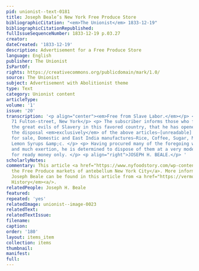 ```yaml
---
pid: unionist--text-0181
title: Joseph Beale’s New York Free Produce Store
bibliographicCitation: "<em>The Unionist</em> 1833-12-19"
bibliographicCitationRepublished: 
fullIssueSequenceNumber: 1833-12-19 p.03.27
creator: 
dateCreated: '1833-12-19'
description: Advertisement for a Free Produce Store
language: English
publisher: The Unionist
IsPartOf: 
rights: https://creativecommons.org/publicdomain/mark/1.0/
source: The Unionist
subject: Advertisement with Abolitionist theme
type: Text
category: Unionist content
articleType: 
volume: '1'
issue: '20'
transcription: '<p align="center"><em>Free from Slave Labor.</em></p> <p align="center">No.
  71 Fulton-street, New York</p> <p> The subscriber informs those who feel alive to
  the great evils of Slavery in this favored country, that he has opened a store for
  the disposal <em>exclusively</em> of the above articles—[unreadable] has at present
  for sale, Domestic and East India manufactures—Rice, Coffee, Sugar, Molasses and
  Lemon Syrups &amp;c. </p> <p> Having procured many of the foregoing with great care
  and much exertion, he is determined to dispose of them at a very moderate profit,
  for ready money only. </p> <p align="right">JOSEPH H. BEALE.</p> '
scholarlyNotes: 
commentary: This article <a href="https://www.nyfoodstory.com/wp-content/uploads/2020/11/2013_CHNY_NY_Foodstory_FINAL-2.pdf">canvasses
  the Free Produce markets of antebellum New York City</a>. More information about
  Joseph Beale can be found in this article from <a href="https://vermonthistory.org/journal/69/vt69_s04.pdf"><em>Vermont
  History</em><a/>.
relatedPeople: Joseph H. Beale
featured: 
repeated: 'yes'
relatedImage: unionist--image-0023
relatedText: 
relatedTextIssue: 
filename: 
caption: 
order: '180'
layout: items_item
collection: items
thumbnail: 
manifest: 
full: 
---
```

